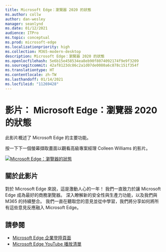 ```yaml
---
title: Microsoft Edge：瀏覽器 2020 的狀態
ms.author: collw
author: dan-wesley
manager: seanlynd
ms.date: 01/12/2021
audience: ITPro
ms.topic: conceptual
ms.prod: microsoft-edge
ms.localizationpriority: high
ms.collection: M365-modern-desktop
description: Microsoft Edge：瀏覽器 2020 的狀態
ms.openlocfilehash: 5e6b15e458534ea8eb90f8074092174f9e9f3209
ms.sourcegitcommit: 42af8123dc86c2a1d07de0080a6c878c151f354f
ms.translationtype: HT
ms.contentlocale: zh-TW
ms.lasthandoff: 01/14/2021
ms.locfileid: "11269428"
---
```

# 影片： Microsoft Edge：瀏覽器 2020 的狀態

此影片概述了 Microsoft Edge 的主要功能。

按一下下一個螢幕擷取畫面以觀看高級專案經理 Colleen Williams 的影片。

[![Microsoft Edge：瀏覽器的狀態](media/microsoft-edge-video-state-of-browser/0.png)](http://www.youtube.com/watch?v=ajdoE4wmzV0 "Microsoft Edge - State of the browser 2020")

##  <a name="about-the-video"></a>關於此影片

對於 Microsoft Edge 來說，這是激動人心的一年！ 我們一直致力於讓 Microsoft Edge 成為最好的商務瀏覽器。 深入瞭解新的安全性與生產力功能，以及我們與 M365 的持續整合。 我們一直在聽取您的意見並從中學習，我們將分享如何將所有這些意見反應融入 Microsoft Edge。

##  <a name="see-also"></a>請參閱

- [Microsoft Edge 企業登陸頁面](https://aka.ms/EdgeEnterprise)
- [Microsoft Edge YouTube 播放清單](https://www.youtube.com/playlist?list=PLXtHYVsvn_b-uXh1tMeYpT-0iD8tD3tFy)